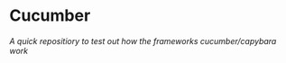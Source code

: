 Cucumber
========

###### A quick repositiory to test out how the frameworks cucumber/capybara work
